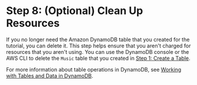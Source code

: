 # Step 8: \(Optional\) Clean Up Resources<a name="getting-started-step-8"></a>

If you no longer need the Amazon DynamoDB table that you created for the tutorial, you can delete it\. This step helps ensure that you aren't charged for resources that you aren't using\. You can use the DynamoDB console or the AWS CLI to delete the `Music` table that you created in [Step 1: Create a Table](getting-started-step-1.md)\.

For more information about table operations in DynamoDB, see [Working with Tables and Data in DynamoDB](WorkingWithTables.md)\. 
